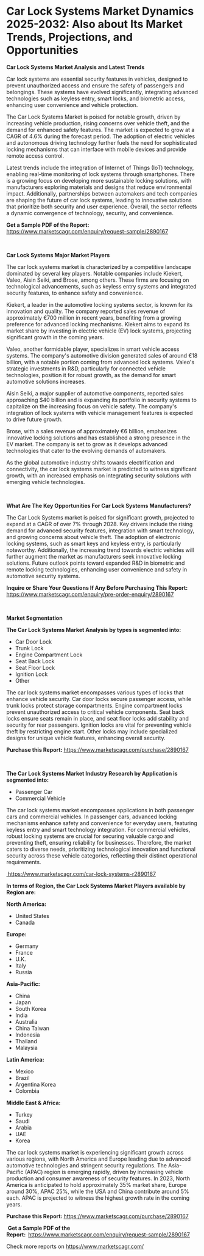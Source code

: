 <p><h1>Car Lock Systems Market Dynamics 2025-2032: Also about Its Market Trends, Projections, and Opportunities</h1></p><p><strong>Car Lock Systems Market Analysis and Latest Trends</strong></p>
<p><p>Car lock systems are essential security features in vehicles, designed to prevent unauthorized access and ensure the safety of passengers and belongings. These systems have evolved significantly, integrating advanced technologies such as keyless entry, smart locks, and biometric access, enhancing user convenience and vehicle protection.</p><p>The Car Lock Systems Market is poised for notable growth, driven by increasing vehicle production, rising concerns over vehicle theft, and the demand for enhanced safety features. The market is expected to grow at a CAGR of 4.6% during the forecast period. The adoption of electric vehicles and autonomous driving technology further fuels the need for sophisticated locking mechanisms that can interface with mobile devices and provide remote access control.</p><p>Latest trends include the integration of Internet of Things (IoT) technology, enabling real-time monitoring of lock systems through smartphones. There is a growing focus on developing more sustainable locking solutions, with manufacturers exploring materials and designs that reduce environmental impact. Additionally, partnerships between automakers and tech companies are shaping the future of car lock systems, leading to innovative solutions that prioritize both security and user experience. Overall, the sector reflects a dynamic convergence of technology, security, and convenience.</p></p>
<p><strong>Get a Sample PDF of the Report:&nbsp;</strong> <a href="https://www.marketscagr.com/enquiry/request-sample/2890167?utm_campaign=2384&utm_medium=2&utm_source=Github&utm_content=ia&utm_term=14032025&utm_id=car-lock-systems">https://www.marketscagr.com/enquiry/request-sample/2890167</a></p>
<p>&nbsp;</p>
<p><strong>Car Lock Systems Major Market Players</strong></p>
<p><p>The car lock systems market is characterized by a competitive landscape dominated by several key players. Notable companies include Kiekert, Valeo, Aisin Seiki, and Brose, among others. These firms are focusing on technological advancements, such as keyless entry systems and integrated security features, to enhance safety and convenience.</p><p>Kiekert, a leader in the automotive locking systems sector, is known for its innovation and quality. The company reported sales revenue of approximately €700 million in recent years, benefiting from a growing preference for advanced locking mechanisms. Kiekert aims to expand its market share by investing in electric vehicle (EV) lock systems, projecting significant growth in the coming years.</p><p>Valeo, another formidable player, specializes in smart vehicle access systems. The company's automotive division generated sales of around €18 billion, with a notable portion coming from advanced lock systems. Valeo's strategic investments in R&D, particularly for connected vehicle technologies, position it for robust growth, as the demand for smart automotive solutions increases.</p><p>Aisin Seiki, a major supplier of automotive components, reported sales approaching $40 billion and is expanding its portfolio in security systems to capitalize on the increasing focus on vehicle safety. The company's integration of lock systems with vehicle management features is expected to drive future growth.</p><p>Brose, with a sales revenue of approximately €6 billion, emphasizes innovative locking solutions and has established a strong presence in the EV market. The company is set to grow as it develops advanced technologies that cater to the evolving demands of automakers.</p><p>As the global automotive industry shifts towards electrification and connectivity, the car lock systems market is predicted to witness significant growth, with an increased emphasis on integrating security solutions with emerging vehicle technologies.</p></p>
<p>&nbsp;</p>
<p><strong>What Are The Key Opportunities For Car Lock Systems Manufacturers?</strong></p>
<p><p>The Car Lock Systems market is poised for significant growth, projected to expand at a CAGR of over 7% through 2028. Key drivers include the rising demand for advanced security features, integration with smart technology, and growing concerns about vehicle theft. The adoption of electronic locking systems, such as smart keys and keyless entry, is particularly noteworthy. Additionally, the increasing trend towards electric vehicles will further augment the market as manufacturers seek innovative locking solutions. Future outlook points toward expanded R&D in biometric and remote locking technologies, enhancing user convenience and safety in automotive security systems.</p></p>
<p><strong>Inquire or Share Your Questions If Any Before Purchasing This Report:</strong> <a href="https://www.marketscagr.com/enquiry/pre-order-enquiry/2890167?utm_campaign=2384&utm_medium=2&utm_source=Github&utm_content=ia&utm_term=14032025&utm_id=car-lock-systems">https://www.marketscagr.com/enquiry/pre-order-enquiry/2890167</a></p>
<p>&nbsp;</p>
<p><strong>Market Segmentation</strong></p>
<p><strong>The Car Lock Systems Market Analysis by types is segmented into:</strong></p>
<p><ul><li>Car Door Lock</li><li>Trunk Lock</li><li>Engine Compartment Lock</li><li>Seat Back Lock</li><li>Seat Floor Lock</li><li>Ignition Lock</li><li>Other</li></ul></p>
<p><p>The car lock systems market encompasses various types of locks that enhance vehicle security. Car door locks secure passenger access, while trunk locks protect storage compartments. Engine compartment locks prevent unauthorized access to critical vehicle components. Seat back locks ensure seats remain in place, and seat floor locks add stability and security for rear passengers. Ignition locks are vital for preventing vehicle theft by restricting engine start. Other locks may include specialized designs for unique vehicle features, enhancing overall security.</p></p>
<p><strong>Purchase this Report:&nbsp;</strong><a href="https://www.marketscagr.com/purchase/2890167?utm_campaign=2384&utm_medium=2&utm_source=Github&utm_content=ia&utm_term=14032025&utm_id=car-lock-systems">https://www.marketscagr.com/purchase/2890167</a></p>
<p>&nbsp;</p>
<p><strong>The Car Lock Systems Market Industry Research by Application is segmented into:</strong></p>
<p><ul><li>Passenger Car</li><li>Commercial Vehicle</li></ul></p>
<p><p>The car lock systems market encompasses applications in both passenger cars and commercial vehicles. In passenger cars, advanced locking mechanisms enhance safety and convenience for everyday users, featuring keyless entry and smart technology integration. For commercial vehicles, robust locking systems are crucial for securing valuable cargo and preventing theft, ensuring reliability for businesses. Therefore, the market caters to diverse needs, prioritizing technological innovation and functional security across these vehicle categories, reflecting their distinct operational requirements.</p></p>
<p><a href="https://www.marketscagr.com/car-lock-systems-r2890167?utm_campaign=2384&utm_medium=2&utm_source=Github&utm_content=ia&utm_term=14032025&utm_id=car-lock-systems">&nbsp;https://www.marketscagr.com/car-lock-systems-r2890167</a></p>
<p><strong>In terms of Region, the Car Lock Systems Market Players available by Region are:</strong></p>
<p>
    <p> <strong> North America: </strong>
        <ul>
            <li>United States</li>
            <li>Canada</li>
        </ul>
        </p> 
    <p> <strong> Europe: </strong>
        <ul>
            <li>Germany</li>
            <li>France</li>
            <li>U.K.</li>
            <li>Italy</li>
            <li>Russia</li>
        </ul>
        </p> 
    <p> <strong> Asia-Pacific: </strong>
        <ul>
            <li>China</li>
            <li>Japan</li>
            <li>South Korea</li>
            <li>India</li>
            <li>Australia</li>
            <li>China Taiwan</li>
            <li>Indonesia</li>
            <li>Thailand</li>
            <li>Malaysia</li>
        </ul>
        </p> 
    <p> <strong> Latin America: </strong>
        <ul>
            <li>Mexico</li>
            <li>Brazil</li>
            <li>Argentina Korea</li>
            <li>Colombia</li>
        </ul>
        </p> 
    <p> <strong> Middle East & Africa: </strong>
        <ul>
            <li>Turkey</li>
            <li>Saudi</li>
            <li>Arabia</li>
            <li>UAE</li>
            <li>Korea</li>
        </ul>
    </p>
    </p>
<p><p>The car lock systems market is experiencing significant growth across various regions, with North America and Europe leading due to advanced automotive technologies and stringent security regulations. The Asia-Pacific (APAC) region is emerging rapidly, driven by increasing vehicle production and consumer awareness of security features. In 2023, North America is anticipated to hold approximately 35% market share, Europe around 30%, APAC 25%, while the USA and China contribute around 5% each. APAC is projected to witness the highest growth rate in the coming years.</p></p>
<p><strong>Purchase this Report: </strong><a href="https://www.marketscagr.com/purchase/2890167?utm_campaign=2384&utm_medium=2&utm_source=Github&utm_content=ia&utm_term=14032025&utm_id=car-lock-systems">https://www.marketscagr.com/purchase/2890167</a></p>
<p>&nbsp;<strong>Get a Sample PDF of the Report:&nbsp;&nbsp;</strong><a href="https://www.marketscagr.com/enquiry/request-sample/2890167?utm_campaign=2384&utm_medium=2&utm_source=Github&utm_content=ia&utm_term=14032025&utm_id=car-lock-systems">https://www.marketscagr.com/enquiry/request-sample/2890167</a></p>
<p><strong></strong></p>
<p>Check more reports on <a href="https://www.marketscagr.com/?utm_campaign=2384&utm_medium=2&utm_source=Github&utm_content=ia&utm_term=14032025&utm_id=car-lock-systems">https://www.marketscagr.com/</a></p>